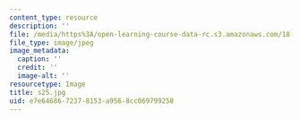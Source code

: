 ```yaml
---
content_type: resource
description: ''
file: /media/https%3A/open-learning-course-data-rc.s3.amazonaws.com/18-03sc-differential-equations-fall-2011/e7e6468672378153a9568cc069799258_s25.jpg
file_type: image/jpeg
image_metadata:
  caption: ''
  credit: ''
  image-alt: ''
resourcetype: Image
title: s25.jpg
uid: e7e64686-7237-8153-a956-8cc069799258
---
```

